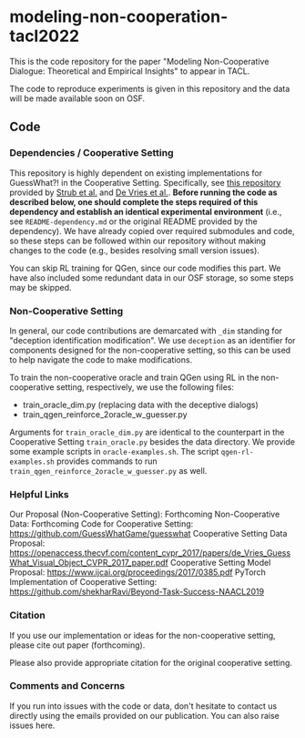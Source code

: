 # modeling-non-cooperation-tacl2022
This is the code repository for the paper "Modeling Non-Cooperative Dialogue: Theoretical and Empirical Insights" to appear in TACL.

The code to reproduce experiments is given in this repository and the data will be made available soon on OSF.

## Code
### Dependencies / Cooperative Setting
This repository is highly dependent on existing implementations for GuessWhat?! in the Cooperative Setting. Specifically, see [this repository](https://github.com/GuessWhatGame/guesswhat) provided by [Strub et al.](https://www.ijcai.org/proceedings/2017/0385.pdf) and [De Vries et al.](https://openaccess.thecvf.com/content_cvpr_2017/papers/de_Vries_GuessWhat_Visual_Object_CVPR_2017_paper.pdf). **Before running the code as described below, one should complete the steps required of this dependency and establish an identical experimental environment** (i.e., see ```README-dependency.md``` or the original README provided by the dependency). We have already copied over required submodules and code, so these steps can be followed within our repository without making changes to the code (e.g., besides resolving small version issues). 

You can skip RL training for QGen, since our code modifies this part. We have also included some redundant data in our OSF storage, so some steps may be skipped. 

### Non-Cooperative Setting
In general, our code contributions are demarcated with ```_dim``` standing for "deception identification modification". We use ```deception``` as an identifier for components designed for the non-cooperative setting, so this can be used to help navigate the code to make modifications. 

To train the non-cooperative oracle and train QGen using RL in the non-cooperative setting, respectively, we use the following files:

* train_oracle_dim.py (replacing data with the deceptive dialogs)
* train_qgen_reinforce_2oracle_w_guesser.py

Arguments for `train_oracle_dim.py` are identical to the counterpart in the Cooperative Setting `train_oracle.py` besides the data directory. We provide some example scripts in ```oracle-examples.sh```. The script ```qgen-rl-examples.sh``` provides commands to run `train_qgen_reinforce_2oracle_w_guesser.py` as well.

### Helpful Links
Our Proposal (Non-Cooperative Setting): Forthcoming
Non-Cooperative Data: Forthcoming
Code for Cooperative Setting: https://github.com/GuessWhatGame/guesswhat
Cooperative Setting Data Proposal: https://openaccess.thecvf.com/content_cvpr_2017/papers/de_Vries_GuessWhat_Visual_Object_CVPR_2017_paper.pdf
Cooperative Setting Model Proposal: https://www.ijcai.org/proceedings/2017/0385.pdf
PyTorch Implementation of Cooperative Setting: https://github.com/shekharRavi/Beyond-Task-Success-NAACL2019

### Citation
If you use our implementation or ideas for the non-cooperative setting, please cite out paper (forthcoming).

Please also provide appropriate citation for the original cooperative setting.

### Comments and Concerns
If you run into issues with the code or data, don't hesitate to contact us directly using the emails provided on our publication. You can also raise issues here.
